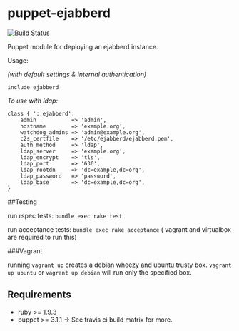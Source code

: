 # puppet-ejabberd

[![Build Status](https://travis-ci.org/endocode/puppet-ejabberd.svg?branch=master)](https://travis-ci.org/endocode/puppet-ejabberd)

Puppet module for deploying an ejabberd instance.

Usage:

*(with default settings & internal authentication)*
    
    include ejabberd

*To use with ldap:*

    class { '::ejabberd':
        admin           => 'admin',
        hostname        => 'example.org',
        watchdog_admins => 'admin@example.org',
        c2s_certfile    => '/etc/ejabberd/ejabberd.pem',
        auth_method     => 'ldap',
        ldap_server     => 'example.org',
        ldap_encrypt    => 'tls',
        ldap_port       => '636',
        ldap_rootdn     => 'dc=example,dc=org',
        ldap_password   => 'password',
        ldap_base       => 'dc=example,dc=org',
    }

##Testing

run rspec tests: `bundle exec rake test`

run acceptance tests: `bundle exec rake acceptance`
( vagrant and virtualbox are required to run this)

###Vagrant

running `vagrant up` creates a debian wheezy and ubuntu trusty box.
`vagrant up ubuntu` or `vagrant up debian` will run only the specified box.

## Requirements

* ruby >= 1.9.3
* puppet >= 3.1.1
-> See travis ci build matrix for more.
